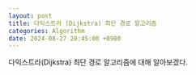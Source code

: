 ```yaml
---
layout: post
title: 다익스트라 (Dijkstra) 최단 경로 알고리즘
categories: Algorithm
date: 2024-08-27 20:45:00 +0900
---
```

다익스트라(Dijkstra) 최단 경로 알고리즘에 대해 알아보겠다.